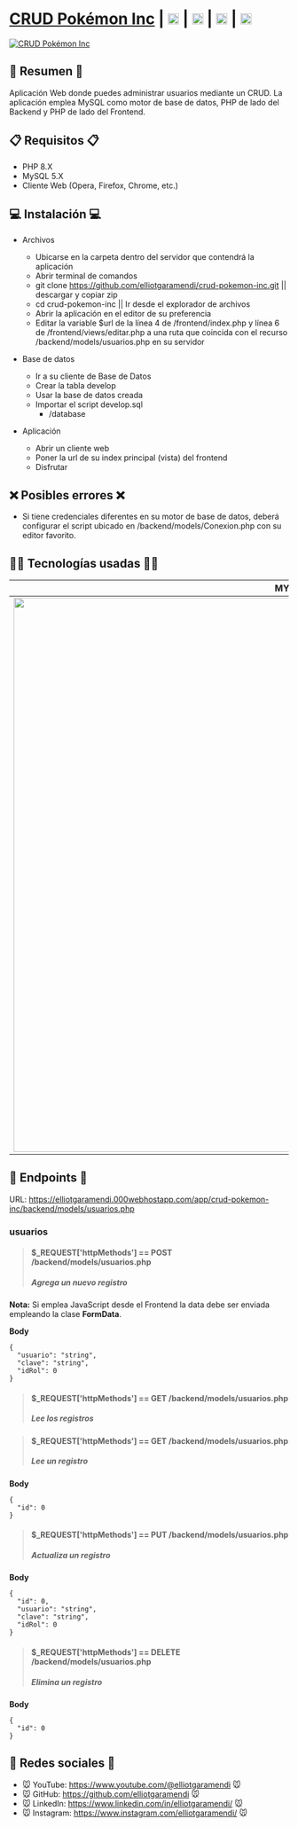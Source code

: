 # [CRUD Pokémon Inc](https://elliotgaramendi.000webhostapp.com/app/crud-pokemon-inc/frontend/) | [<img src="https://i.postimg.cc/dtPYcvbM/youtube.png" alt="YouTube" height="20px"/>](https://www.youtube.com/@elliotgaramendi) | [<img src="https://i.postimg.cc/5NBMxTJX/github.png" alt="GitHub" height="20px"/>](https://github.com/elliotgaramendi) | [<img src="https://i.postimg.cc/J7BLFtdc/linkedin.png" alt="Linkedin" height="20px"/>](https://www.linkedin.com/in/elliotgaramendi/) | [<img src="https://i.postimg.cc/sfJtqS4W/instagram.png" alt="Instagram" height="20px"/>](https://www.instagram.com/elliotgaramendi/)

[![CRUD Pokémon Inc](https://i.postimg.cc/pdVrDSsh/crud-pokemon-inc.png)](https://elliotgaramendi.000webhostapp.com/app/crud-pokemon-inc/frontend/)

## 📜 Resumen 📜
Aplicación Web donde puedes administrar usuarios mediante un CRUD. La aplicación emplea MySQL como motor de base de datos, PHP de lado del Backend y PHP de lado del Frontend.

## 📋 Requisitos 📋
- PHP 8.X
- MySQL 5.X
- Cliente Web (Opera, Firefox, Chrome, etc.)

## 💻 Instalación 💻
- Archivos
  - Ubicarse en la carpeta dentro del servidor que contendrá la aplicación 
  - Abrir terminal de comandos
  - git clone https://github.com/elliotgaramendi/crud-pokemon-inc.git || descargar y copiar zip
  - cd crud-pokemon-inc || Ir desde el explorador de archivos
  - Abrir la aplicación en el editor de su preferencia
  - Editar la variable $url de la línea 4 de /frontend/index.php y línea 6 de /frontend/views/editar.php a una ruta que coincida con el recurso /backend/models/usuarios.php en su servidor

- Base de datos
  - Ir a su cliente de Base de Datos
  - Crear la tabla develop
  - Usar la base de datos creada
  - Importar el script develop.sql
    - /database 

- Aplicación
  - Abrir un cliente web
  - Poner la url de su index principal (vista) del frontend
  - Disfrutar
  
## ❌ Posibles errores ❌
- Si tiene credenciales diferentes en su motor de base de datos, deberá configurar el script ubicado en /backend/models/Conexion.php con su editor favorito.

## 👨‍💻 Tecnologías usadas 👨‍💻
| MYSQL | PHP | Bootstrap |
| --- | --- |--- |
| <img src="https://d1.awsstatic.com/asset-repository/products/amazon-rds/1024px-MySQL.ff87215b43fd7292af172e2a5d9b844217262571.png" width="1000"/> | <img src="https://upload.wikimedia.org/wikipedia/commons/2/27/PHP-logo.svg" width="1000"/> | <img src="https://upload.wikimedia.org/wikipedia/commons/thumb/b/b2/Bootstrap_logo.svg/1200px-Bootstrap_logo.svg.png" width="1000px"/> |

## 🔗 Endpoints 🔗

URL: https://elliotgaramendi.000webhostapp.com/app/crud-pokemon-inc/backend/models/usuarios.php
### **usuarios**

> #### $_REQUEST['httpMethods'] == POST /backend/models/usuarios.php
> ##### Agrega un nuevo registro
**Nota:** Si emplea JavaScript desde el Frontend la data debe ser enviada empleando la clase **FormData**.

**Body**
```
{
  "usuario": "string",
  "clave": "string",
  "idRol": 0
}
```

> #### $_REQUEST['httpMethods'] == GET /backend/models/usuarios.php
> ##### Lee los registros

> #### $_REQUEST['httpMethods'] == GET /backend/models/usuarios.php
> ##### Lee un registro

**Body**
```
{
  "id": 0
}
```

> #### $_REQUEST['httpMethods'] == PUT /backend/models/usuarios.php
> ##### Actualiza un registro

**Body**
```
{
  "id": 0,
  "usuario": "string",
  "clave": "string",
  "idRol": 0
}
```

> #### $_REQUEST['httpMethods'] == DELETE /backend/models/usuarios.php
> ##### Elimina un registro

**Body**
```
{
  "id": 0
}
```

## 🤗 Redes sociales 🤗
- 🐭 YouTube: https://www.youtube.com/@elliotgaramendi 🐭
- 🐭 GitHub: https://github.com/elliotgaramendi 🐭
- 🐭 LinkedIn: https://www.linkedin.com/in/elliotgaramendi/ 🐭
- 🐭 Instagram: https://www.instagram.com/elliotgaramendi/ 🐭
